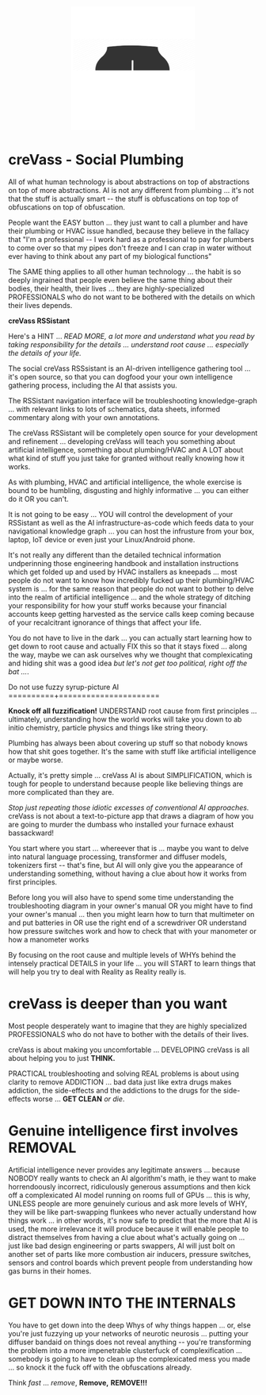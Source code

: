 <p align="center">
    <img src="./docs/source/temp_logo_hq.png" width="250">
</p>

creVass - Social Plumbing
=========================

All of what human technology is about abstractions on top of abstractions on top of more abstractions. AI is not any different from plumbing ... it's not that the stuff is actually smart -- the stuff is obfuscations on top top of obfuscations on top of obfuscation.  

People want the EASY button ... they just want to call a plumber and have their plumbing or HVAC issue handled, because they believe in the fallacy that "I'm a professional -- I work hard as a professional to pay for plumbers to come over so that my pipes don't freeze and I can crap in water without ever having to think about any part of my biological functions"  

The SAME thing applies to all other human technology ... the habit is so deeply ingrained that people even believe the same thing about their bodies, their health, their lives ... they are highly-specialized PROFESSIONALS who do not want to be bothered with the details on which their lives depends. 

**creVass RSSistant**

Here's a HINT ... *READ MORE, a lot more and understand what you read by taking responsibility for the details ... understand root cause ... especially the details of your life.*

The social creVass RSSsistant is an AI-driven intelligence gathering tool ... it's open source, so that you can dogfood your your own intelligence gathering process, including the AI that assists you.

The RSSistant navigation interface will be troubleshooting knowledge-graph ... with relevant links to lots of schematics, data sheets, informed commentary along with your own annotations.

The creVass RSSistant will be completely open source for your development and refinement ... developing creVass will teach you something about artificial intelligence, something about plumbing/HVAC and A LOT about what kind of stuff you just take for granted without really knowing how it works. 

As with plumbing, HVAC and artificial intelligence, the whole exercise is bound to be humbling, disgusting and highly informative ... you can either do it OR you can't.

It is not going to be easy ... YOU will control the development of your RSSistant as well as the AI infrastructure-as-code which feeds data to your navigational knowledge graph ... you can host the infrusture from your box, laptop, IoT device or even just your Linux/Android phone.

It's not really any different than the detailed technical information undperinning those engineering handbook and installation instructions which get folded up and used by HVAC installers as kneepads ... most people do not want to know how incredibly fucked up their plumbing/HVAC system is ... for the same reason that people do not want to bother to delve into the realm of artificial intelligence ... and the whole strategy of ditching your responsibility for how your stuff works because your financial accounts keep getting harvested as the service calls keep coming because of your recalcitrant ignorance of things that affect your life.

You do not have to live in the dark ... you can actually start learning how to get down to root cause and actually FIX this so that it stays fixed ... along the way, maybe we can ask ourselves why we thought that complexicating and hiding shit was a good idea *but let's not get too political, right off the bat ...*.

Do not use fuzzy syrup-picture AI  
==========+======================

**Knock off all fuzzification!**  UNDERSTAND root cause from first principles ... ultimately, understanding how the world works will take you down to ab initio chemistry, particle physics and things like string theory.

Plumbing has always been about covering up stuff so that nobody knows how that shit goes together.  It's the same with stuff like artificial intelligence or maybe worse. 

Actually, it's pretty simple ... creVass AI is about SIMPLIFICATION, which is tough for people to understand because people like believing things are more complicated than they are.

*Stop just repeating those idiotic excesses of conventional AI approaches.* creVass is not about a text-to-picture app that draws a diagram of how you are going to murder the dumbass who installed your furnace exhaust bassackward!

You start where you start ... whereever that is ... maybe you want to delve into natural language processing, transformer and diffuser models, tokenizers first -- that's fine, but AI will only give you the appearance of understanding something, without having a clue about how it works from first principles.

Before long you will also have to spend some time understanding the troubleshooting diagram in your owner's manual OR you might have to find your owner's manual ... then you might learn how to turn that multimeter on and put batteries in OR use the right end of a screwdriver OR understand how pressure switches work and how to check that with your manometer or how a manometer works

By focusing on the root cause and multiple levels of WHYs behind the intensely practical DETAILS in your life ... you will START to learn things that will help you try to deal with Reality as Reality really is.

creVass is deeper than you want
===============================

Most people desperately want to imagine that they are highly specialized PROFESSIONALS who do not have to bother with the details of their lives.

creVass is about making you uncomfortable ... DEVELOPING creVass is all about helping you to just **THINK.** 

PRACTICAL troubleshooting and solving REAL problems is about using clarity to remove ADDICTION ... bad data just like extra drugs makes addiction, the side-effects and the addictions to the drugs for the side-effects worse ... **GET CLEAN** *or die*.


Genuine intelligence first involves REMOVAL
===========================================

Artificial intelligence never provides any legitimate answers ... because NOBODY really wants to check an AI algorithm's math, ie they want to make horrendoously incorrect, ridiculously generous assumptions and then kick off a complexicated AI model running on rooms full of GPUs ... this is why, UNLESS people are more genuinely curious and ask more levels of WHY, they will be like part-swapping flunkees who never actually understand how things work ... in other words, it's now safe to predict that the more that AI is used, the more irrelevance it will produce because it will enable people to distract themselves from having a clue about what's actually going on ... just like bad design engineering or parts swappers, AI will just bolt on another set of parts like more combustion air inducers, pressure switches, sensors and control boards which prevent people from understanding how gas burns in their homes.


GET DOWN INTO THE INTERNALS
===========================


You have to get down into the deep Whys of why things happen ... or, else you're just fuzzying up your networks of neurotic neurosis ... putting your diffuser bandaid on things does not reveal anything -- you're transforming the problem into a more impenetrable clusterfuck of complexification ... somebody is going to have to clean up the complexicated mess you made ... so knock it the fuck off with the obfuscations already.

Think *fast* ... *remove*, **Remove,** **REMOVE!!!**
